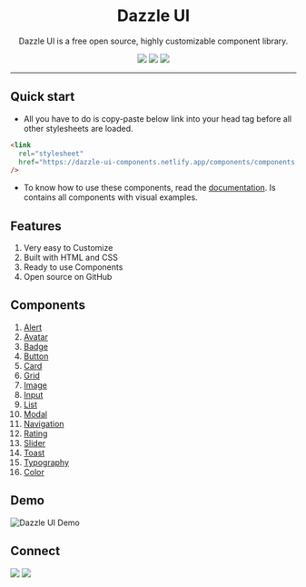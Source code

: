 <div align="center">

# Dazzle UI

Dazzle UI is a free open source, highly customizable component library.

![](https://img.shields.io/badge/HTML5-E34F26?style=for-the-badge&logo=html5&logoColor=white)
![](https://img.shields.io/badge/CSS3-1572B6?style=for-the-badge&logo=css3&logoColor=white)
![](https://img.shields.io/badge/JavaScript-F7DF1E?style=for-the-badge&logo=javascript&logoColor=black)

</div>

---

## Quick start

- All you have to do is copy-paste below link into your head tag before all other stylesheets are loaded.

```html
<link
  rel="stylesheet"
  href="https://dazzle-ui-components.netlify.app/components/components.css"
/>
```

- To know how to use these components, read the [documentation](https://dazzle-ui.netlify.app). Is contains all components with visual examples.

## Features

1. Very easy to Customize
1. Built with HTML and CSS
1. Ready to use Components
1. Open source on GitHub

## Components

1. [Alert](https://dazzle-ui.netlify.app/pages/alert.html)
1. [Avatar](https://dazzle-ui.netlify.app/pages/avatar.html)
1. [Badge](https://dazzle-ui.netlify.app/pages/badge.html)
1. [Button](https://dazzle-ui.netlify.app/pages/button.html)
1. [Card](https://dazzle-ui.netlify.app/pages/card.html)
1. [Grid](https://dazzle-ui.netlify.app/pages/grid.html)
1. [Image](https://dazzle-ui.netlify.app/pages/image.html)
1. [Input](https://dazzle-ui.netlify.app/pages/input.html)
1. [List](https://dazzle-ui.netlify.app/pages/list.html)
1. [Modal](https://dazzle-ui.netlify.app/pages/modal.html)
1. [Navigation](https://dazzle-ui.netlify.app/pages/navigation.html)
1. [Rating](https://dazzle-ui.netlify.app/pages/rating.html)
1. [Slider](https://dazzle-ui.netlify.app/pages/slider.html)
1. [Toast](https://dazzle-ui.netlify.app/pages/toast.html)
1. [Typography](https://dazzle-ui.netlify.app/pages/typography.html)
1. [Color](https://dazzle-ui.netlify.app/pages/colors.html)

## Demo

![Dazzle UI Demo](/images/gifs/dazzle_ui_gif.gif)

## Connect

<a href="https://twitter.com/ApurvaSawant11"><img src="https://img.shields.io/badge/Twitter-1DA1F2?style=for-the-badge&logo=twitter&logoColor=white"/></a>
<a href="https://www.linkedin.com/in/apurvasawant11/"><img src="https://img.shields.io/badge/LinkedIn-0077B5?style=for-the-badge&logo=linkedin&logoColor=white"/></a>
